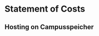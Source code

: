 <!-- TITLE: Statement Of Costs -->
<!-- SUBTITLE: A quick summary of Statement Of Costs -->

# Statement of Costs

## Hosting on Campusspeicher